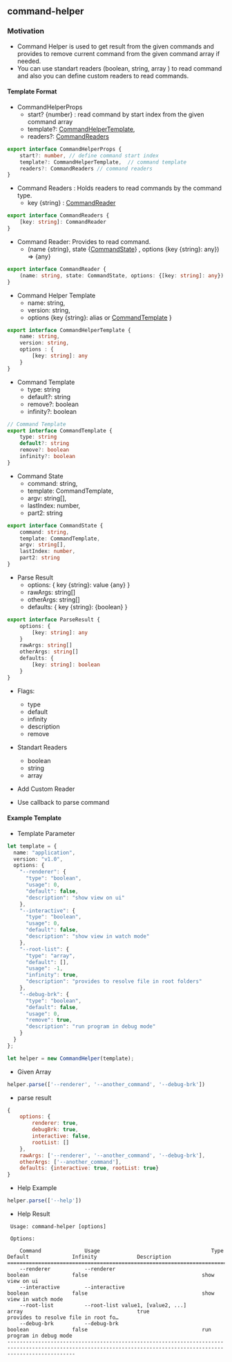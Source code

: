 ## command-helper

### Motivation

* Command Helper is used to get result from the given commands and provides to remove current command from the given command array if needed.
* You can use standart readers (boolean, string, array ) to read command and also you can define custom readers to read commands.

#### Template Format
* <a name="CommandHelperProps"></a>CommandHelperProps
    - start? {number} : read command by start index from the given command array
    - template?: [CommandHelperTemplate](#CommandHelperTemplate),
    - readers?: [CommandReaders](#CommandReaders) 

```typescript
export interface CommandHelperProps {
    start?: number, // define command start index
    template?: CommandHelperTemplate,  // command template
    readers?: CommandReaders // command readers
}
```


* <a name="CommandReaders"></a>Command Readers : Holds readers to read commands by the command type.
    - key {string} : [CommandReader](#CommandReader)
    
```typescript
export interface CommandReaders {
    [key: string]: CommandReader
}
```

* <a name="CommandReader"></a>Command Reader: Provides to read command. 
    - (name {string}, state {[CommandState](#CommandState)} , options {key {string}: any}) => {any}

```typescript
export interface CommandReader {
    (name: string, state: CommandState, options: {[key: string]: any}): any
}
```

* <a name="CommandHelperTemplate"></a>Command Helper Template 
    - name: string,
    - version: string,
    - options {key {string}: alias or [CommandTemplate](#CommandTemplate) }

```typescript
export interface CommandHelperTemplate {
    name: string,
    version: string,
    options : {
        [key: string]: any
    }
}
```

* <a name="CommandTemplate"></a>Command Template 
    - type: string
    - default?: string
    - remove?: boolean
    - infinity?: boolean

```typescript
// Command Template
export interface CommandTemplate {
    type: string
    default?: string
    remove?: boolean
    infinity?: boolean
}
```

* <a name="CommandState"></a>Command State 
    - command: string,
    - template: CommandTemplate,
    - argv: string[],
    - lastIndex: number,
    - part2: string

```typescript
export interface CommandState {
    command: string,
    template: CommandTemplate,
    argv: string[],
    lastIndex: number,
    part2: string
}
```

* <a name="ParseResult"></a>Parse Result
    - options: { key {string}: value {any} }
    - rawArgs: string[]
    - otherArgs: string[]
    - defaults: { key {string}: {boolean} }

```typescript
export interface ParseResult {
    options: {
        [key: string]: any
    }
    rawArgs: string[]
    otherArgs: string[]
    defaults: {
        [key: string]: boolean
    }
}
```


* Flags: 
    - type
    - default
    - infinity
    - description
    - remove 
    
* Standart Readers
    - boolean
    - string
    - array

* Add Custom Reader

* Use callback to parse command



#### Example Template

* Template Parameter
```typescript
let template = {
  name: "application",
  version: "v1.0",
  options: {
    "--renderer": {
      "type": "boolean",
      "usage": 0,
      "default": false,
      "description": "show view on ui"
    },
    "--interactive": {
      "type": "boolean",
      "usage": 0,
      "default": false,
      "description": "show view in watch mode"
    },
    "--root-list": {
      "type": "array",
      "default": [],
      "usage": -1,
      "infinity": true,
      "description": "provides to resolve file in root folders"
    },
    "--debug-brk": {
      "type": "boolean",
      "default": false,
      "usage": 0,
      "remove": true,
      "description": "run program in debug mode"
    }
  }
};

let helper = new CommandHelper(template);
```

* Given Array
```javascript
helper.parse(['--renderer', '--another_command', '--debug-brk'])
```

* parse result
```javascript
{
    options: {
        renderer: true,
        debugBrk: true,
        interactive: false,
        rootList: []
    },
    rawArgs: ['--renderer', '--another_command', '--debug-brk'],
    otherArgs: ['--another_command'],
    defaults: {interactive: true, rootList: true}
}
```

* Help Example

```javascript
helper.parse(['--help'])
```

* Help Result
```
 Usage: command-helper [options]

 Options: 

    Command              Usage                                    Type                 Default              Infinity             Description                         
==================================================================================================================================================================
    --renderer           --renderer                               boolean              false                                     show view on ui                     
    --interactive        --interactive                            boolean              false                                     show view in watch mode             
    --root-list          --root-list value1, [value2, ...]        array                                     true                 provides to resolve file in root fo…
    --debug-brk          --debug-brk                              boolean              false                                     run program in debug mode           
------------------------------------------------------------------------------------------------------------------------------------------------------------------

```
